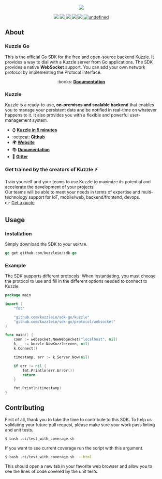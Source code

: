 <p align="center">
  <img src="https://user-images.githubusercontent.com/7868838/53850936-31e57180-3fbd-11e9-8392-8f3e26bf2aa8.png"/>
</p>
<p align="center">
  <img src="https://img.shields.io/badge/tested%20on-linux%20%7C%20osx%20%7C%20windows-blue.svg">
  <a href="https://travis-ci.org/kuzzleio/sdk-go">
    <img src="https://travis-ci.org/kuzzleio/sdk-go.svg?branch=master"/>
  </a>
  <a href="https://codecov.io/gh/kuzzleio/sdk-go">
    <img src="https://codecov.io/gh/kuzzleio/sdk-go/branch/master/graph/badge.svg" />
  </a>
  <a href="https://goreportcard.com/report/github.com/kuzzleio/sdk-go">
    <img src="https://goreportcard.com/badge/github.com/kuzzleio/sdk-go" />
  </a>
  <a href="https://godoc.org/github.com/kuzzleio/sdk-go">
    <img src="https://godoc.org/github.com/kuzzleio/sdk-go?status.svg"/>
  </a>
  <a href="https://github.com/kuzzleio/sdk-go/blob/master/LICENSE">
    <img alt="undefined" src="https://img.shields.io/github/license/kuzzleio/sdk-go.svg?style=flat">
  </a>
</p>

## About

### Kuzzle Go

This is the official Go SDK for the free and open-source backend Kuzzle. It provides a way to dial with a Kuzzle server from Go applications.
The SDK provides a native __WebSocket__ support. You can add your own network protocol by implementing the Protocol interface.

<p align="center">
  :books: <b><a href="https://docs.kuzzle.io/sdk-reference/go/1">Documentation</a></b>
</p>

### Kuzzle

Kuzzle is a ready-to-use, **on-premises and scalable backend** that enables you to manage your persistent data and be notified in real-time on whatever happens to it. 
It also provides you with a flexible and powerful user-management system.

* :watch: __[Kuzzle in 5 minutes](https://kuzzle.io/company/about-us/kuzzle-in-5-minutes/)__
* :octocat: __[Github](https://github.com/kuzzleio/kuzzle)__
* :earth_africa: __[Website](https://kuzzle.io)__
* :books: __[Documentation](https://docs.kuzzle.io)__
* :email: __[Gitter](https://gitter.im/kuzzleio/kuzzle)__

### Get trained by the creators of Kuzzle :zap:

Train yourself and your teams to use Kuzzle to maximize its potential and accelerate the development of your projects.  
Our teams will be able to meet your needs in terms of expertise and multi-technology support for IoT, mobile/web, backend/frontend, devops.  
:point_right: [Get a quote](https://hubs.ly/H0jkfJ_0)

## Usage

### Installation

Simply download the SDK to your `GOPATH`.

```go
go get github.com/kuzzleio/sdk-go
```

### Example

The SDK supports different protocols. When instantiating, 
you must choose the protocol to use and fill in the different options needed to connect to Kuzzle.  

```go
package main

import (
	"fmt"

	"github.com/kuzzleio/sdk-go/kuzzle"
	"github.com/kuzzleio/sdk-go/protocol/websocket"
)

func main() {
	conn := websocket.NewWebSocket("localhost", nil)
	k, _ := kuzzle.NewKuzzle(conn, nil)
	k.Connect()

	timestamp, err := k.Server.Now(nil)

	if err != nil {
		fmt.Println(err.Error())
		return
	}

	fmt.Println(timestamp)
}
```

## Contributing

First of all, thank you to take the time to contribute to this SDK. To help us validating your future pull request,
please make sure your work pass linting and unit tests.

```bash 
$ bash .ci/test_with_coverage.sh 
```

If you want to see current coverage run the script with this argument.

```bash 
$ bash .ci/test_with_coverage.sh  --html
```

This should open a new tab in your favorite web browser and allow you to see the lines of code covered by the unit tests.


